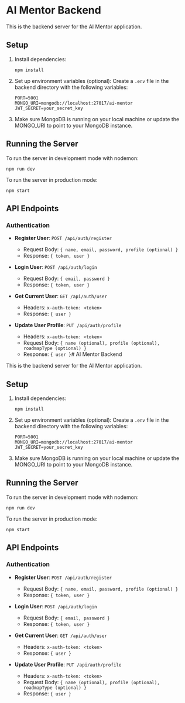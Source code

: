 # AI Mentor Backend

This is the backend server for the AI Mentor application.

## Setup

1. Install dependencies:
   ```
   npm install
   ```

2. Set up environment variables (optional):
   Create a `.env` file in the backend directory with the following variables:
   ```
   PORT=5001
   MONGO_URI=mongodb://localhost:27017/ai-mentor
   JWT_SECRET=your_secret_key
   ```

3. Make sure MongoDB is running on your local machine or update the MONGO_URI to point to your MongoDB instance.

## Running the Server

To run the server in development mode with nodemon:
```
npm run dev
```

To run the server in production mode:
```
npm start
```

## API Endpoints

### Authentication

- **Register User**: `POST /api/auth/register`
  - Request Body: `{ name, email, password, profile (optional) }`
  - Response: `{ token, user }`

- **Login User**: `POST /api/auth/login`
  - Request Body: `{ email, password }`
  - Response: `{ token, user }`

- **Get Current User**: `GET /api/auth/user`
  - Headers: `x-auth-token: <token>`
  - Response: `{ user }`

- **Update User Profile**: `PUT /api/auth/profile`
  - Headers: `x-auth-token: <token>`
  - Request Body: `{ name (optional), profile (optional), roadmapType (optional) }`
  - Response: `{ user }`# AI Mentor Backend

This is the backend server for the AI Mentor application.

## Setup

1. Install dependencies:
   ```
   npm install
   ```

2. Set up environment variables (optional):
   Create a `.env` file in the backend directory with the following variables:
   ```
   PORT=5001
   MONGO_URI=mongodb://localhost:27017/ai-mentor
   JWT_SECRET=your_secret_key
   ```

3. Make sure MongoDB is running on your local machine or update the MONGO_URI to point to your MongoDB instance.

## Running the Server

To run the server in development mode with nodemon:
```
npm run dev
```

To run the server in production mode:
```
npm start
```

## API Endpoints

### Authentication

- **Register User**: `POST /api/auth/register`
  - Request Body: `{ name, email, password, profile (optional) }`
  - Response: `{ token, user }`

- **Login User**: `POST /api/auth/login`
  - Request Body: `{ email, password }`
  - Response: `{ token, user }`

- **Get Current User**: `GET /api/auth/user`
  - Headers: `x-auth-token: <token>`
  - Response: `{ user }`

- **Update User Profile**: `PUT /api/auth/profile`
  - Headers: `x-auth-token: <token>`
  - Request Body: `{ name (optional), profile (optional), roadmapType (optional) }`
  - Response: `{ user }`